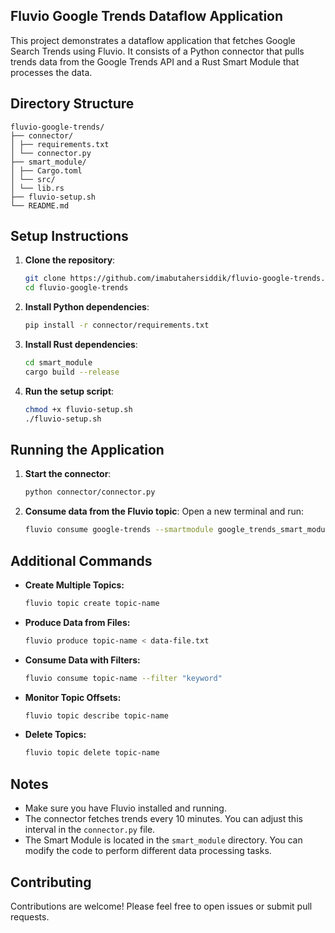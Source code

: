 ## Fluvio Google Trends Dataflow Application

This project demonstrates a dataflow application that fetches Google Search Trends using Fluvio. It consists of a Python connector that pulls trends data from the Google Trends API and a Rust Smart Module that processes the data.

## Directory Structure

```
fluvio-google-trends/
├── connector/
│ ├── requirements.txt
│ └── connector.py
├── smart_module/
│ ├── Cargo.toml
│ └── src/
│ └── lib.rs
├── fluvio-setup.sh
└── README.md
```

## Setup Instructions

1. **Clone the repository**:
   ```bash
   git clone https://github.com/imabutahersiddik/fluvio-google-trends.git
   cd fluvio-google-trends
   ```

2. **Install Python dependencies**:
   ```bash
   pip install -r connector/requirements.txt
   ```

3. **Install Rust dependencies**:
   ```bash
   cd smart_module
   cargo build --release
   ```

4. **Run the setup script**:
   ```bash
   chmod +x fluvio-setup.sh
   ./fluvio-setup.sh
   ```

## Running the Application

1. **Start the connector**:
   ```bash
   python connector/connector.py
   ```

2. **Consume data from the Fluvio topic**:
   Open a new terminal and run:
   ```bash
   fluvio consume google-trends --smartmodule google_trends_smart_module
   ```

## Additional Commands

* **Create Multiple Topics:**
   ```bash
   fluvio topic create topic-name
   ```

* **Produce Data from Files:**
   ```bash
   fluvio produce topic-name < data-file.txt
   ```

* **Consume Data with Filters:**
   ```bash
   fluvio consume topic-name --filter "keyword"
   ```

* **Monitor Topic Offsets:**
   ```bash
   fluvio topic describe topic-name
   ```

* **Delete Topics:**
   ```bash
   fluvio topic delete topic-name
   ```

## Notes

* Make sure you have Fluvio installed and running.
* The connector fetches trends every 10 minutes. You can adjust this interval in the `connector.py` file.
* The Smart Module is located in the `smart_module` directory. You can modify the code to perform different data processing tasks.

## Contributing

Contributions are welcome! Please feel free to open issues or submit pull requests.